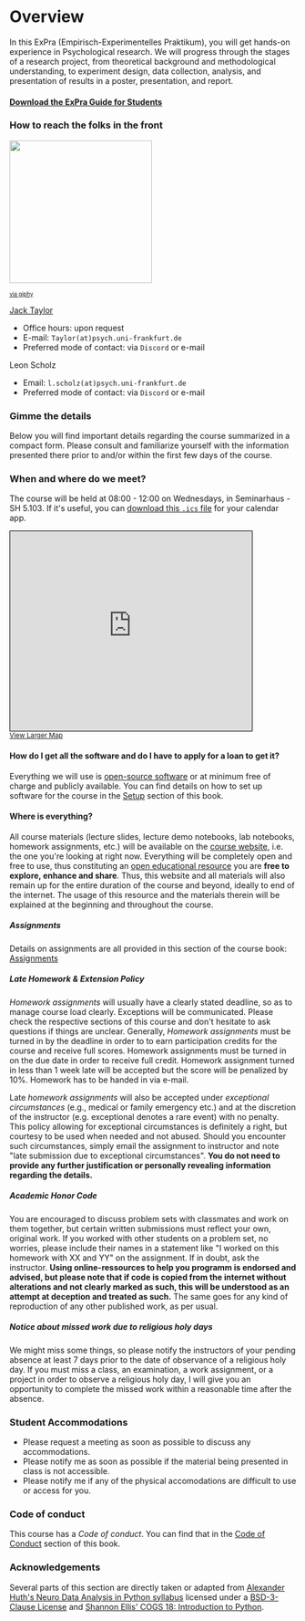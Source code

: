 # Overview

In this ExPra (Empirisch-Experimentelles Praktikum), you will get hands-on experience in Psychological research. We will progress through the stages of a research project, from theoretical background and methodological understanding, to experiment design, data collection, analysis, and presentation of results in a poster, presentation, and report.

[<h4><i class="fa-solid fa-file-pdf"></i> Download the ExPra Guide for Students</h4>](https://raw.githubusercontent.com/JackEdTaylor/expra-wise23/master/lecture/static/EXPRA_Guide_for_students.pdf)

### How to reach the folks in the front

<img src="https://media1.giphy.com/media/LGjdE8oxY7SQE/giphy.gif" width=250>

<sub><sup>[via giphy](https://media.giphy.com/media/LGjdE8oxY7SQE/giphy.gif)</sup></sub>

[Jack Taylor](https://jackedtaylor.github.io/)

- Office hours: upon request
- E-mail: `Taylor(at)psych.uni-frankfurt.de`
- Preferred mode of contact: via `Discord` or e-mail

Leon Scholz

- Email: `l.scholz(at)psych.uni-frankfurt.de`
- Preferred mode of contact: via `Discord` or e-mail


### Gimme the details

Below you will find important details regarding the course summarized in a compact form. Please consult and familiarize yourself with the information presented there prior to and/or within the first few days of the course.

### When and where do we meet?

The course will be held at 08:00 - 12:00 on Wednesdays, in Seminarhaus - SH 5.103. If it's useful, you can [download this `.ics` file](https://qis.server.uni-frankfurt.de/qisserver/rds?state=verpublish&status=transform&vmfile=no&publishid=843297&moduleCall=iCalendar&publishConfFile=reports&publishSubDir=veranstaltung) for your calendar app.

<iframe width="425" height="350" src="https://www.openstreetmap.org/export/embed.html?bbox=8.667665719985964%2C50.12801377492662%2C8.668872714042665%2C50.1305929489814&amp;layer=mapnik" style="border: 1px solid black"></iframe><br/><small><a href="https://www.openstreetmap.org/#map=19/50.12930/8.66827">View Larger Map</a></small>


#### How do I get all the software and do I have to apply for a loan to get it?

Everything we will use is [open-source software](https://en.wikipedia.org/wiki/Open-source_software) or at minimum free of charge and publicly available. You can find details on how to set up software for the course in the [Setup](https://jackedtaylor.github.io/expra-wise23/introduction/setup.html) section of this book.

#### Where is everything?

All course materials (lecture slides, lecture demo notebooks, lab notebooks, homework assignments, etc.) will be available on the [course website](https://jackedtaylor.github.io/expra-wise23/), i.e. the one you're looking at right now. Everything will be completely open and free to use, thus constituting an [open educational resource](https://en.wikipedia.org/wiki/Open_educational_resources) you are **free to explore, enhance and share**. Thus, this website and all materials will also remain up for the entire duration of the course and beyond, ideally to end of the internet. The usage of this resource and the materials therein will be explained at the beginning and throughout the course.

##### Assignments

Details on assignments are all provided in this section of the course book: [Assignments](https://jackedtaylor.github.io/expra-wise23/general/assignments.html)

##### Late Homework & Extension Policy

*Homework assignments* will usually have a clearly stated deadline, so as to manage course load clearly. Exceptions will be communicated. Please check the respective sections of this course and don't hesitate to ask questions if things are unclear. Generally, *Homework assignments* must be turned in by the deadline in order to to earn participation credits for the course and receive full scores. Homework assignments must be turned in on the due date in order to receive full credit. Homework assignment turned in less than 1 week late will be accepted but the score will be penalized by 10%. Homework has to be handed in via e-mail.

Late *homework assignments* will also be accepted under _exceptional circumstances_ (e.g., medical or family emergency etc.) and at the discretion of the instructor (e.g. exceptional denotes a rare event) with no penalty. This policy allowing for exceptional circumstances is definitely a right, but courtesy to be used when needed and not abused. Should you encounter such circumstances, simply email the assignment to instructor and note "late submission due to exceptional circumstances". **You do not need to provide any further justification or personally revealing information regarding the details.**


##### Academic Honor Code

You are encouraged to discuss problem sets with classmates and work on them together, but certain written submissions must reflect your own, original work. If you worked with other students on a problem set, no worries, please include their names in a statement like "I worked on this homework with XX and YY" on the assignment. If in doubt, ask the instructor.
**Using online-ressources to help you programm is endorsed and advised, but please note that if code is copied from the internet without alterations and not clearly marked as such, this will be understood as an attempt at deception and treated as such.** The same goes for any kind of reproduction of any other published work, as per usual.


##### Notice about missed work due to religious holy days

We might miss some things, so please notify the instructors of your pending absence at least 7 days prior to the date of observance of a religious holy day. If you must miss a class, an examination, a work assignment, or a project in order to observe a religious holy day, I will give you an opportunity to complete the missed work within a reasonable time after the absence.


### Student Accommodations

- Please request a meeting as soon as possible to discuss any accommodations.
- Please notify me as soon as possible if the material being presented in class is not accessible.
- Please notify me if any of the physical accomodations are difficult to use or access for you.


### Code of conduct

This course has a *Code of conduct*. You can find that in the [Code of Conduct](https://jackedtaylor.github.io/expra-wise23/general_information/CoC.html) section of this book.

### Acknowledgements

Several parts of this section are directly taken or adapted from [Alexander Huth's Neuro Data Analysis in Python syllabus](https://github.com/alexhuth/ndap-fa2020) licensed under a [BSD-3-Clause License](https://github.com/alexhuth/ndap-fa2020/blob/master/LICENSE) and [Shannon Ellis' COGS 18: Introduction to Python](https://cogs18.github.io/assets/intro/syllabus.html).
